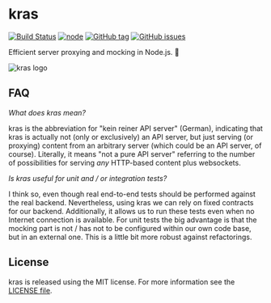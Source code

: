 # kras

[![Build Status](https://travis-ci.org/FlorianRappl/kras.svg?branch=master)](https://travis-ci.org/FlorianRappl/kras)
[![node](https://img.shields.io/node/v/kras.svg)]()
[![GitHub tag](https://img.shields.io/github/tag/FlorianRappl/kras.svg)]()
[![GitHub issues](https://img.shields.io/github/issues/FlorianRappl/kras.svg)]()

Efficient server proxying and mocking in Node.js. :muscle:

![kras logo](https://github.com/FlorianRappl/kras/raw/master/logo.png)

## FAQ

*What does kras mean?*

kras is the abbreviation for "kein reiner API server" (German), indicating that kras is actually not (only or exclusively) an API server, but just serving (or proxying) content from an arbitrary server (which could be an API server, of course). Literally, it means "not a pure API server" referring to the number of possibilities for serving *any* HTTP-based content plus websockets.

*Is kras useful for unit and / or integration tests?*

I think so, even though real end-to-end tests should be performed against the real backend. Nevertheless, using kras we can rely on fixed contracts for our backend. Additionally, it allows us to run these tests even when no Internet connection is available. For unit tests the big advantage is that the mocking part is not / has not to be configured within our own code base, but in an external one. This is a little bit more robust against refactorings.

## License

kras is released using the MIT license. For more information see the [LICENSE file](LICENSE).
